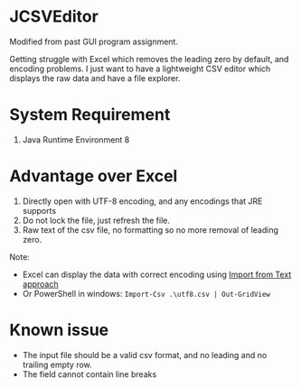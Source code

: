 # JCSVEditor
Modified from past GUI program assignment.

Getting struggle with Excel which removes the leading zero by default, and encoding problems.
I just want to have a lightweight CSV editor which displays the raw data and have a file explorer.

# System Requirement
1. Java Runtime Environment 8

# Advantage over Excel
1. Directly open with UTF-8 encoding, and any encodings that JRE supports
2. Do not lock the file, just refresh the file.
3. Raw text of the csv file, no formatting so no more removal of leading zero.

Note:

- Excel can display the data with correct encoding using [Import from Text approach](https://superuser.com/questions/280603/how-to-set-character-encoding-when-opening-excel)
- Or PowerShell in windows: `Import-Csv .\utf8.csv | Out-GridView`

# Known issue
- The input file should be a valid csv format, and no leading and no trailing empty row.
- The field cannot contain line breaks